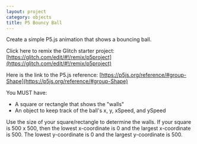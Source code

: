 ```yaml
---
layout: project
category: objects
title: P5 Bouncy Ball
---
```

Create a simple P5.js animation that shows a bouncing ball.

Click here to remix the Glitch starter project: [https://glitch.com/edit/#!/remix/p5project](https://glitch.com/edit/#!/remix/p5project)

Here is the link to the P5.js reference: [https://p5js.org/reference/#group-Shape](https://p5js.org/reference/#group-Shape)

You MUST have:

  - A square or rectangle that shows the "walls"
  - An object to keep track of the ball's x, y, xSpeed, and ySpeed

Use the size of your square/rectangle to determine the walls. If your square is 500 x 500, then the lowest x-coordinate is 0 and the largest x-coordinate is 500. The lowest y-coordinate is 0 and the largest y-coordinate is 500.
